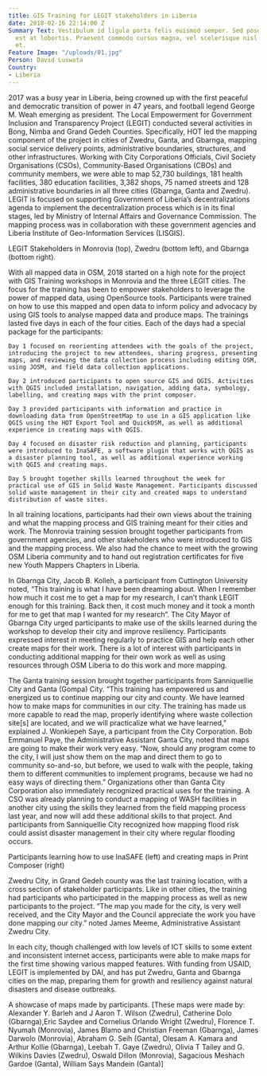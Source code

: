 ```yaml
---
title: GIS Training for LEGIT stakeholders in Liberia
date: 2018-02-16 22:14:00 Z
Summary Text: Vestibulum id ligula porta felis euismod semper. Sed posuere consectetur
  est at lobortis. Praesent commodo cursus magna, vel scelerisque nisl consectetur
  et.
Feature Image: "/uploads/01.jpg"
Person: David Luswata
Country:
- Liberia
---
```


2017 was a busy year in Liberia, being crowned up with the first peaceful and democratic transition of power in 47 years, and football legend George M. Weah emerging as president. The Local Empowerment for Government Inclusion and Transparency Project (LEGIT) conducted several activities in Bong, Nimba and Grand Gedeh Counties. Specifically, HOT led the mapping component of the project in cities of Zwedru, Ganta, and Gbarnga, mapping social service delivery points, administrative boundaries, structures, and other infrastructures. Working with City Corporations Officials, Civil Society Organisations (CSOs), Community-Based Organisations (CBOs) and community members, we were able to map 52,730 buildings, 181 health facilities, 380 education facilities, 3,382 shops, 75 named streets and 128 administrative boundaries in all three cities (Gbarnga, Ganta and Zwedru). LEGIT is focused on supporting Government of Liberia’s decentralizations agenda to implement the decentralization process which is in its final stages, led by Ministry of Internal Affairs and Governance Commission. The mapping process was in collaboration with these government agencies and Liberia Institute of Geo-Information Services (LISGIS).

LEGIT Stakeholders in Monrovia (top), Zwedru (bottom left), and Gbarnga (bottom right).

With all mapped data in OSM, 2018 started on a high note for the project with GIS Training workshops in Monrovia and the three LEGIT cities. The focus for the training has been to empower stakeholders to leverage the power of mapped data, using OpenSource tools. Participants were trained on how to use this mapped and open data to inform policy and advocacy by using GIS tools to analyse mapped data and produce maps. The trainings lasted five days in each of the four cities. Each of the days had a special package for the participants:

    Day 1 focused on reorienting attendees with the goals of the project, introducing the project to new attendees, sharing progress, presenting maps, and reviewing the data collection process including editing OSM, using JOSM, and field data collection applications.

    Day 2 introduced participants to open source GIS and QGIS. Activities with QGIS included installation, navigation, adding data, symbology, labelling, and creating maps with the print composer.

    Day 3 provided participants with information and practice in downloading data from OpenStreetMap to use in a GIS application like QGIS using the HOT Export Tool and QuickOSM, as well as additional experience in creating maps with QGIS.

    Day 4 focused on disaster risk reduction and planning, participants were introduced to InaSAFE, a software plugin that works with QGIS as a disaster planning tool, as well as additional experience working with QGIS and creating maps.

    Day 5 brought together skills learned throughout the week for practical use of GIS in Solid Waste Management. Participants discussed solid waste management in their city and created maps to understand distribution of waste sites.

In all training locations, participants had their own views about the training and what the mapping process and GIS training meant for their cities and work. The Monrovia training session brought together participants from government agencies, and other stakeholders who were introduced to GIS and the mapping process. We also had the chance to meet with the growing OSM Liberia community and to hand out registration certificates for five new Youth Mappers Chapters in Liberia.

In Gbarnga City, Jacob B. Kolleh, a participant from Cuttington University noted, “This training is what I have been dreaming about. When I remember how much it cost me to get a map for my research, I can’t thank LEGIT enough for this training. Back then, it cost much money and it took a month for me to get that map I wanted for my research”. The City Mayor of Gbarnga City urged participants to make use of the skills learned during the workshop to develop their city and improve resiliency. Participants expressed interest in meeting regularly to practice GIS and help each other create maps for their work. There is a lot of interest with participants in conducting additional mapping for their own work as well as using resources through OSM Liberia to do this work and more mapping.

The Ganta training session brought together participants from Sanniquellie City and Ganta (Gompa) City. “This training has empowered us and energized us to continue mapping our city and county. We have learned how to make maps for communities in our city. The training has made us more capable to read the map, properly identifying where waste collection site[s] are located, and we will practicalize what we have learned,” explained J. Wonkiepeh Saye, a participant from the City Corporation. Bob Emmanuel Paye, the Administrative Assistant Ganta City, noted that maps are going to make their work very easy. “Now, should any program come to the city, I will just show them on the map and direct them to go to community so-and-so, but before, we used to walk with the people, taking them to different communities to implement programs, because we had no easy ways of directing them.” Organizations other than Ganta City Corporation also immediately recognized practical uses for the training. A CSO was already planning to conduct a mapping of WASH facilities in another city using the skills they learned from the field mapping process last year, and now will add these additional skills to that project. And participants from Sanniquellie City recognized how mapping flood risk could assist disaster management in their city where regular flooding occurs.

Participants learning how to use InaSAFE (left) and creating maps in Print Composer (right)

Zwedru City, in Grand Gedeh county was the last training location, with a cross section of stakeholder participants. Like in other cities, the training had participants who participated in the mapping process as well as new participants to the project. “The map you made for the city, is very well received, and the City Mayor and the Council appreciate the work you have done mapping our city.” noted James Meeme, Administrative Assistant Zwedru City.

In each city, though challenged with low levels of ICT skills to some extent and inconsistent internet access, participants were able to make maps for the first time showing various mapped features. With funding from USAID, LEGIT is implemented by DAI, and has put Zwedru, Ganta and Gbarnga cities on the map, preparing them for growth and resiliency against natural disasters and disease outbreaks.

A showcase of maps made by participants. [These maps were made by: Alexander Y. Barleh and  J Aaron T. Wilson (Zwedru), Catherine Dolo (Gbarnga),Eric Saydee and  Cornelius Orlando Wright (Zwedru), Florence T. Nyumah (Monrovia), James Blamo and Christian Freeman (Gbarnga), James Darwolo (Monrovia), Abraham G. Seih (Ganta), Olesam A. Kamara and Arthur Kollie (Gbarnga), Leebah T. Gaye (Zwedru), Olivia T Tailey and G. Wilkins Davies (Zwedru), Oswald Dillon (Monrovia), Sagacious Meshach Gardoe (Ganta), William Says Mandein (Ganta)] 